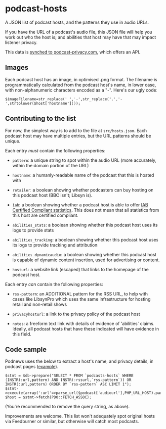 # podcast-hosts
A JSON list of podcast hosts, and the patterns they use in audio URLs.

If you have the URL of a podcast's audio file, this JSON file will help you work out who the host is; and abilities that host may have that may impact listener privacy.

This data is [synched to podcast-privacy.com](https://github.com/fancysoups/podcast-privacy/issues/2#issuecomment-720155022), which offers an API.

## Images

Each podcast host has an image, in optimised .png format. The filename is programmatically calculated from the podcast host's name, in lower case, with non-alphanumeric characters encoded as a "-". Here's our ugly code:

`$imageFilename=str_replace(' ','-',str_replace('.','-',strtolower($host['hostname'])));`

## Contributing to the list

For now, the simplest way is to add to the file at `src/hosts.json`. Each podcast host may have multiple entries, but the URL patterns should be unique.

Each entry _must_ contain the following properties:

* `pattern`: a unique string to spot within the audio URL (more accurately, within the domain portion of the URL)

* `hostname`: a humanly-readable name of the podcast that this is hosted with

* `retailer`: a boolean showing whether podcasters can buy hosting on this podcast host (BBC isn't; Libsyn is).

* `iab`: a boolean showing whether a podcast host is able to offer [IAB Certified Compliant statistics](https://iabtechlab.com/compliance-programs/compliant-companies/#podcast). This does not mean that all statistics from this host are certified compliant.

* `abilities_stats`: a boolean showing whether this podcast host uses its logs to provide stats

* `abilities_tracking`: a boolean showing whether this podcast host uses its logs to provide tracking and attribution

* `abilities_dynamicaudio`: a boolean showing whether this podcast host is capable of dynamic content insertion, used for advertising or content.

* `hosturl`: a website link (escaped) that links to the homepage of the podcast host.

Each entry _can_ contain the following properties:

* `rss-pattern`: an ADDITIONAL pattern for the RSS URL, to help with cases like LibsynPro which uses the same infrastructure for hosting retail and non-retail shows

* `privacyhosturl`: a link to the privacy policy of the podcast host

* `notes`: a freeform text link with details of evidence of 'abilities' claims. Ideally, all podcast hosts that have these indicated will have evidence in this field.

## Code sample

Podnews uses the below to extract a host's name, and privacy details, in podcast pages ([example](https://podnews.net/podcast/1287081706)).

```
$stmt = $db->prepare("SELECT * FROM `podcasts-hosts` WHERE (INSTR(:url,pattern) AND INSTR(:rssurl,`rss-pattern`)) OR INSTR(:url,pattern) ORDER BY `rss-pattern` ASC LIMIT 1");
$stmt->execute(array(':url'=>parse_url($podcast['audiourl'],PHP_URL_HOST).parse_url($podcast['audiourl'],PHP_URL_PATH),':rssurl'=>$podcast['feedUrl']));
$host = $stmt->fetch(PDO::FETCH_ASSOC);
```

(You're recommended to remove the query string, as above).

Improvements are welcome. This list won't adequately spot original hosts via Feedburner or similar, but otherwise will catch most podcasts.
